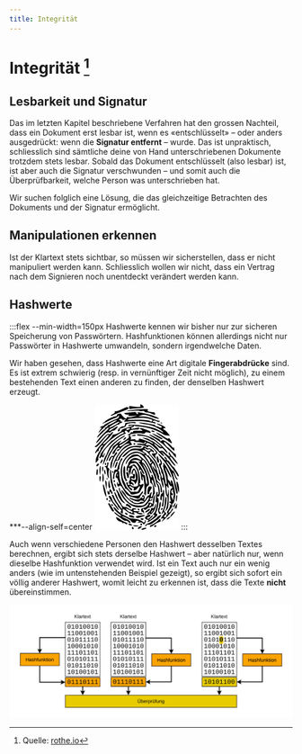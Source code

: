 ```yaml
---
title: Integrität
---
```


# Integrität [^1]
## Lesbarkeit und Signatur
Das im letzten Kapitel beschriebene Verfahren hat den grossen Nachteil, dass ein Dokument erst lesbar ist, wenn es «entschlüsselt» – oder anders ausgedrückt: wenn die **Signatur entfernt** – wurde. Das ist unpraktisch, schliesslich sind sämtliche deine von Hand unterschriebenen Dokumente trotzdem stets lesbar. Sobald das Dokument entschlüsselt (also lesbar) ist, ist aber auch die Signatur verschwunden – und somit auch die Überprüfbarkeit, welche Person was unterschrieben hat.

Wir suchen folglich eine Lösung, die das gleichzeitige Betrachten des Dokuments und der Signatur ermöglicht.

## Manipulationen erkennen
Ist der Klartext stets sichtbar, so müssen wir sicherstellen, dass er nicht manipuliert werden kann. Schliesslich wollen wir nicht, dass ein Vertrag nach dem Signieren noch unentdeckt verändert werden kann.

## Hashwerte
:::flex --min-width=150px
Hashwerte kennen wir bisher nur zur sicheren Speicherung von Passwörtern. Hashfunktionen können allerdings nicht nur Passwörter in Hashwerte umwandeln, sondern irgendwelche Daten.

Wir haben gesehen, dass Hashwerte eine Art digitale **Fingerabdrücke** sind. Es ist extrem schwierig (resp. in vernünftiger Zeit nicht möglich), zu einem bestehenden Text einen anderen zu finden, der denselben Hashwert erzeugt.

***--align-self=center
![Hashwerte sind digitale Fingerabdrücke --width=100px](../05-Hashfunktionen/images/fingerprint.png)
:::

Auch wenn verschiedene Personen den Hashwert desselben Textes berechnen, ergibt sich stets derselbe Hashwert – aber natürlich nur, wenn dieselbe Hashfunktion verwendet wird. Ist ein Text auch nur ein wenig anders (wie im untenstehenden Beispiel gezeigt), so ergibt sich sofort ein völlig anderer Hashwert, womit leicht zu erkennen ist, dass die Texte **nicht** übereinstimmen.


![Hashwerte von verschiedenen Mitteilungen](images/hash.svg)



[^1]: Quelle: [rothe.io](https://rothe.io/?b=crypto&p=713066)